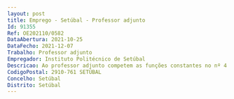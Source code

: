 ```yaml
--- 
layout: post
title: Emprego - Setúbal - Professor adjunto
Id: 91355
Ref: OE202110/0582
DataAbertura: 2021-10-25
DataFecho: 2021-12-07
Trabalho: Professor adjunto
Empregador: Instituto Politécnico de Setúbal
Descricao: Ao professor adjunto competem as funções constantes no nº 4 do artigo 3º do ECPDESP.
CodigoPostal: 2910-761 SETÚBAL
Concelho: Setúbal
Distrito: Setúbal
--- 
```

